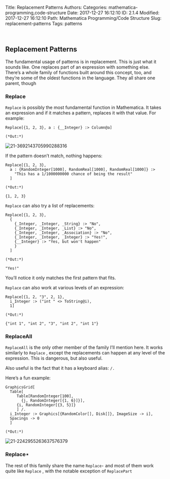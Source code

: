 Title: Replacement Patterns
Authors: 
Categories: mathematica-programming,code-structure
Date: 2017-12-27 16:12:10
ID: 2.1.4
Modified: 2017-12-27 16:12:10
Path: Mathematica Programming/Code Structure
Slug: replacement-patterns
Tags: patterns

<a id="replacement-patterns" style="width:0;height:0;margin:0;padding:0;">&zwnj;</a>

## Replacement Patterns

The fundamental usage of patterns is in replacement. This is just what it sounds like. One replaces part of an expression with something else. There’s a whole family of functions built around this concept, too, and they’re some of the oldest functions in the language. They all share one parent, though

### Replace

```Replace```  is possibly the most fundamental function in Mathematica. It takes an expression and if it matches a pattern, replaces it with that value. For example:

	Replace[{1, 2, 3}, a : {__Integer} :> Column@a]

	(*Out:*)
	
![21-3692143705990288316]({filename}/img/21-3692143705990288316.png)

If the pattern doesn’t match, nothing happens:

	Replace[{1, 2, 3},
	  a : {RandomInteger[1000], RandomReal[1000], RandomReal[1000]} :>
	    "This has a 1/1000000000 chance of being the result"
	  ]

	(*Out:*)
	
	{1, 2, 3}

```Replace```  can also try a list of replacements:

	Replace[{1, 2, 3},
	  {
	    {_Integer, _Integer, _String} :> "No",
	    {_Integer, _Integer, _List} :> "No",
	    {_Integer, _Integer, _Association} :> "No",
	    {_Integer, _Integer, _Integer} :> "Yes!",
	    {__Integer} :> "Yes, but won't happen"
	    }
	  ]

	(*Out:*)
	
	"Yes!"

You’ll notice it only matches the first pattern that fits.

```Replace```  can also work at various levels of an expression:

	Replace[{1, 2, "3", 2, 1},
	  i_Integer :> ("int " <> ToString@i),
	  1]

	(*Out:*)
	
	{"int 1", "int 2", "3", "int 2", "int 1"}

### ReplaceAll

```ReplaceAll```  is the only other member of the family I’ll mention here. It works similarly to  ```Replace``` , except the replacements can happen at any level of the expression. This is dangerous, but also useful.

Also useful is the fact that it has a keyboard alias:  ```/.```

Here’s a fun example:

	GraphicsGrid[
	  Table[
	     Table[RandomInteger[100],
	       {j, RandomInteger[{1, 6}]}],
	     {i, RandomInteger[{3, 5}]}
	     ] /. 
	  i_Integer :> Graphics[{RandomColor[], Disk[]}, ImageSize -> i],
	  Spacings -> 0
	  ]

	(*Out:*)
	
![21-2242955263637576379]({filename}/img/21-2242955263637576379.png)

### Replace⋆

The rest of this family share the name  ```Replace⋆```  and most of them work quite like  ```Replace``` , with the notable exception of  ```ReplacePart```